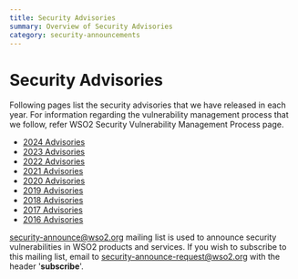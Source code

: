 ```yaml
---
title: Security Advisories
summary: Overview of Security Advisories
category: security-announcements
---
```


# Security Advisories

Following pages list the security advisories that we have released in each year. For information regarding the vulnerability management process that we follow, refer WSO2 Security Vulnerability Management Process page.

* [2024 Advisories]({{#base_path#}}/security-announcements/security-advisories/2024/2024-advisories/)
* [2023 Advisories]({{#base_path#}}/security-announcements/security-advisories/2023/2023-advisories/)
* [2022 Advisories]({{#base_path#}}/security-announcements/security-advisories/2022/2022-advisories/)
* [2021 Advisories]({{#base_path#}}/security-announcements/security-advisories/2021/2021-advisories/)
* [2020 Advisories]({{#base_path#}}/security-announcements/security-advisories/2020/2020-advisories/)
* [2019 Advisories]({{#base_path#}}/security-announcements/security-advisories/2019/2019-advisories/)
* [2018 Advisories]({{#base_path#}}/security-announcements/security-advisories/2018/2018-advisories/)
* [2017 Advisories]({{#base_path#}}/security-announcements/security-advisories/2017/2017-advisories/)
* [2016 Advisories]({{#base_path#}}/security-announcements/security-advisories/2016/2016-advisories/)

security-announce@wso2.org  mailing list is used to announce security vulnerabilities in WSO2 products and services. If you wish to subscribe to this mailing list, email to <security-announce-request@wso2.org> with the header '**subscribe**'.
